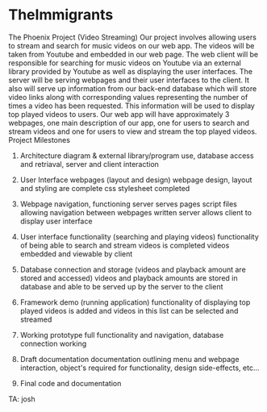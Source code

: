 TheImmigrants
=============


The Phoenix Project (Video Streaming)
Our project involves allowing users to stream and search for music videos on our web app. The videos will be taken from Youtube and embedded in our web page. The web client will be responsible for searching for music videos on Youtube via an external library provided by Youtube as well as displaying the user interfaces. The server will be serving webpages and their user interfaces to the client. It also will serve up information from our back-end database which will store video links along with corresponding values representing the number of times a video has been requested. This information will be used to display top played videos to users. Our web app will have approximately 3 webpages, one main description of our app, one for users to search and stream videos and one for users to view and stream the top played videos.
Project Milestones
1) Architecture diagram & external library/program use, database access and retriaval, server and client interaction

2) User Interface webpages (layout and design)
webpage design, layout and styling are complete
css stylesheet completed

3) Webpage navigation, functioning server serves pages
script files allowing navigation between webpages written
server allows client to display user interface
4) User interface functionality (searching and playing videos)
functionality of being able to search and stream videos is completed
videos embedded and viewable by client
5) Database connection and storage (videos and playback amount are stored and accessed)
videos and playback amounts are stored in database and able to be served up by the server to the client
6) Framework demo (running application)
functionality of displaying top played videos is added and videos in this list can be selected and streamed
7) Working prototype
full functionality and navigation, database connection working
8) Draft documentation
documentation outlining menu and webpage interaction, object's required for functionality, design side-effects, etc...
9) Final code and documentation


TA: josh
